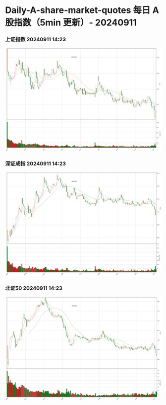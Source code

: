 
# Daily-A-share-market-quotes 每日 A 股指数（5min 更新）- 20240911

### 上证指数 20240911 14:23
![](./fig/2024/9/20240911-sh000001.png)

### 深证成指 20240911 14:23
![](./fig/2024/9/20240911-sz399001.png)

### 北证50 20240911 14:23
![](./fig/2024/9/20240911-bj899050.png)

